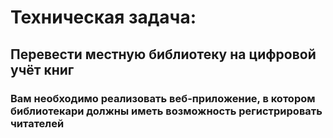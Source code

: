 # Техническая задача:
## Перевести местную библиотеку на цифровой учёт книг
### Вам необходимо реализовать веб-приложение, в котором библиотекари должны иметь возможность регистрировать читателей
